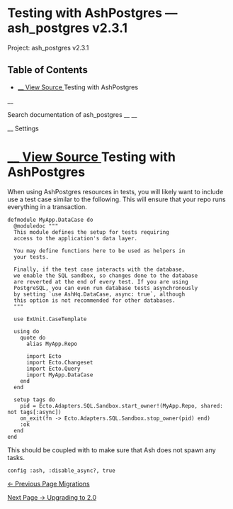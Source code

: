 # Testing with AshPostgres — ash_postgres v2.3.1

Project: ash_postgres v2.3.1

## Table of Contents

- [ __ View Source ](external_link) Testing with AshPostgres

__

Search documentation of ash_postgres __ __

__ Settings

#  [ __ View Source ](external_link) Testing with AshPostgres

When using AshPostgres resources in tests, you will likely want to include use a test case similar to the following. This will ensure that your repo runs everything in a transaction.
    
    
    defmodule MyApp.DataCase do
      @moduledoc """
      This module defines the setup for tests requiring
      access to the application's data layer.
    
      You may define functions here to be used as helpers in
      your tests.
    
      Finally, if the test case interacts with the database,
      we enable the SQL sandbox, so changes done to the database
      are reverted at the end of every test. If you are using
      PostgreSQL, you can even run database tests asynchronously
      by setting `use AshHq.DataCase, async: true`, although
      this option is not recommended for other databases.
      """
    
      use ExUnit.CaseTemplate
    
      using do
        quote do
          alias MyApp.Repo
    
          import Ecto
          import Ecto.Changeset
          import Ecto.Query
          import MyApp.DataCase
        end
      end
    
      setup tags do
        pid = Ecto.Adapters.SQL.Sandbox.start_owner!(MyApp.Repo, shared: not tags[:async])
        on_exit(fn -> Ecto.Adapters.SQL.Sandbox.stop_owner(pid) end)
        :ok
      end
    end

This should be coupled with to make sure that Ash does not spawn any tasks.
    
    
    config :ash, :disable_async?, true

[ ← Previous Page  Migrations  ](external_link)

[ Next Page →  Upgrading to 2.0  ](external_link)
